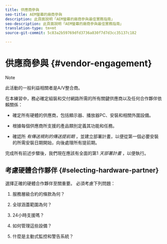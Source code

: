 ```yaml
---
title: 供應商參與
seo-title: AEM螢幕的廠商參與
description: 此頁面說明「AEM螢幕的廠商參與最佳實務指南」
seo-description: 此頁面說明「AEM螢幕的廠商參與最佳實務指南」
translation-type: tm+mt
source-git-commit: 5c83a2b59769dfd3736a830f7d7d3cc35137c182

---
```



# 供應商參與 {#vendor-engagement}

>[!NOTE]
>
>此活動的一般利益相關者是A/V整合商。

在本練習中，務必確定組裝和交付網路所需的所有關鍵供應商以及任何合作夥伴依賴關係：

* 確定所有硬體的供應商，包括顯示器、播放器PC、安裝和相關外圍設備。

* 根據每個供應商所支援的產品類別定義其功能和任務。

* 確認所 *有傳送規則的傳送提前期* ，並建立部署計畫，以便從第一個必要安裝的所需安裝日期開始，向後處理所有提前期。

完成所有前述步驟後，我們現在應該有全面的第1 *天部署計畫* ，以便執行。

## 考慮硬體合作夥伴 {#selecting-hardware-partner}

選擇正確的硬體合作夥伴至關重要。 必須考慮下列問題：

1. 服務層級合約的條款為何？

1. 全球涵蓋範圍為何？

1. 24小時支援嗎？

1. 如何管理這些設備？

1. 什麼是主動式監控和警告系統？
